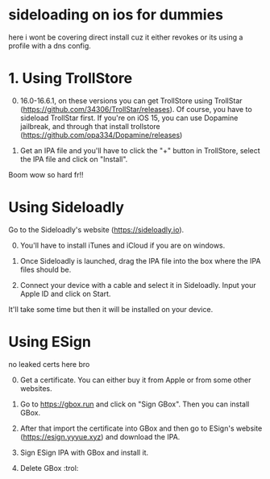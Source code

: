 # sideloading on ios for dummies
here i wont be covering direct install cuz it either revokes or its using a profile with a dns config.

# 1. Using TrollStore


0. 16.0-16.6.1, on these versions you can get TrollStore using TrollStar (https://github.com/34306/TrollStar/releases).
Of course, you have to sideload TrollStar first.
If you're on iOS 15, you can use Dopamine jailbreak, and through that install trollstore (https://github.com/opa334/Dopamine/releases)

1. Get an IPA file and you'll have to click the "+" button in TrollStore, select the IPA file and click on "Install".

Boom wow so hard fr!!

# Using Sideloadly

Go to the Sideloadly's website (https://sideloadly.io). 

0. You'll have to install iTunes and iCloud if you are on windows.

1. Once Sideloadly is launched, drag the IPA file into the box where the IPA files should be.

2. Connect your device with a cable and select it in Sideloadly. Input your Apple ID and click on Start. 

It'll take some time but then it will be installed on your device.

# Using ESign

no leaked certs here bro

0. Get a certificate. You can either buy it from Apple or from some other websites.

1. Go to https://gbox.run and click on "Sign GBox". Then you can install GBox.

2. After that import the certificate into GBox and then go to ESign's website (https://esign.yyyue.xyz) and download the IPA.

3. Sign ESign IPA with GBox and install it.

4. Delete GBox :trol:
